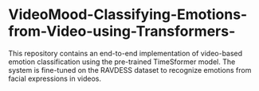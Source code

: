 # VideoMood-Classifying-Emotions-from-Video-using-Transformers-
This repository contains an end-to-end implementation of video-based emotion classification using the pre-trained TimeSformer model. The system is fine-tuned on the RAVDESS dataset to recognize emotions from facial expressions in videos.
